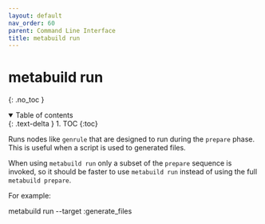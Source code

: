 ```yaml
---
layout: default
nav_order: 60
parent: Command Line Interface
title: metabuild run
---
```


# metabuild run
{: .no_toc }


<details open markdown="block">
  <summary>
    Table of contents
  </summary>
  {: .text-delta }
1. TOC
{:toc}
</details>




Runs nodes like `genrule` that are designed to run during the `prepare` phase. This is useful when a script is used to generated files.

When using `metabuild run` only a subset of the `prepare` sequence is invoked, so it should be faster to use `metabuild run` instead of using the full `metabuild prepare`.

For example:

  metabuild run --target :generate_files

